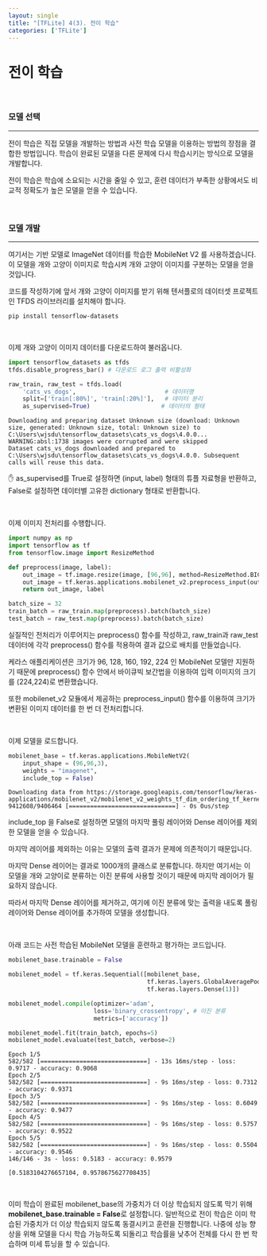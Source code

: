 ```yaml
---
layout: single
title: "[TFLite] 4(3). 전이 학습"
categories: ['TFLite']
---
```




# 전이 학습

<br>

### 모델 선택

---

전이 학습은 직접 모델을 개발하는 방법과 사전 학습 모델을 이용하는 방법의 장점을 결합한 방법입니다. 학습이 완료된 모델을 다른 문제에 다시 학습시키는 방식으로 모델을 개발합니다.

전이 학습은 학습에 소요되는 시간을 줄일 수 있고, 훈련 데이터가 부족한 상황에서도 비교적 정확도가 높은 모델을 얻을 수 있습니다.

<br>

### 모델 개발

---

여기서는 기반 모델로 ImageNet 데이터를 학습한 MobileNet V2 를 사용하겠습니다. 이 모델을 개와 고양이 이미지로 학습시켜 개와 고양이 이미지를 구분하는 모델을 얻을 것입니다.

코드를 작성하기에 앞서 개와 고양이 이미지를 받기 위해 텐서플로의 데이터셋 프로젝트인 TFDS 라이브러리를 설치해야 합니다.

```assembly
pip install tensorflow-datasets
```

<br>

이제 개와 고양이 이미지 데이터를 다운로드하여 불러옵니다.



```python
import tensorflow_datasets as tfds
tfds.disable_progress_bar() # 다운로드 로그 출력 비활성화

raw_train, raw_test = tfds.load(
    'cats_vs_dogs',                         # 데이터명
    split=['train[:80%]', 'train[:20%]'],   # 데이터 분리
    as_supervised=True)                    # 데이터의 형태 
```



```
Downloading and preparing dataset Unknown size (download: Unknown size, generated: Unknown size, total: Unknown size) to C:\Users\wjsdu\tensorflow_datasets\cats_vs_dogs\4.0.0...
WARNING:absl:1738 images were corrupted and were skipped
Dataset cats_vs_dogs downloaded and prepared to C:\Users\wjsdu\tensorflow_datasets\cats_vs_dogs\4.0.0. Subsequent calls will reuse this data.
```



✋ as_supervised를 True로 설정하면 (input, label) 형태의 튜플 자료형을 반환하고, False로 설정하면 데이터별 고유한 dictionary 형태로 반환합니다.

<br>

이제 이미지 전처리를 수행합니다.



```python
import numpy as np
import tensorflow as tf
from tensorflow.image import ResizeMethod

def preprocess(image, label):
    out_image = tf.image.resize(image, [96,96], method=ResizeMethod.BICUBIC)
    out_image = tf.keras.applications.mobilenet_v2.preprocess_input(out_image)
    return out_image, label

batch_size = 32
train_batch = raw_train.map(preprocess).batch(batch_size)
test_batch = raw_test.map(preprocess).batch(batch_size)
```

실질적인 전처리가 이루어지는 preprocess() 함수를 작성하고, raw_train과 raw_test 데이터에 각각 preprocess() 함수를 적용하여 결과 값으로 배치를 만들었습니다.

케라스 애플리케이션은 크기가 96, 128, 160, 192, 224 인 MobileNet 모델만 지원하기 때문에 preprocess() 함수 안에서 바이큐빅 보간법을 이용하여 입력 이미지의 크기를 (224,224)로 변환했습니다.

또한 mobilenet_v2 모듈에서 제공하는 preprocess_input() 함수를 이용하여 크기가 변환된 이미지 데이터를 한 번 더 전처리합니다.

<br>

이제 모델을 로드합니다.



```python
mobilenet_base = tf.keras.applications.MobileNetV2(
    input_shape = (96,96,3), 
    weights = "imagenet", 
    include_top = False)
```

```
Downloading data from https://storage.googleapis.com/tensorflow/keras-applications/mobilenet_v2/mobilenet_v2_weights_tf_dim_ordering_tf_kernels_1.0_96_no_top.h5
9412608/9406464 [==============================] - 0s 0us/step
```

include_top 을 False로 설정하면 모델의 마지막 풀링 레이어와 Dense 레이어를 제외한 모델을 얻을 수 있습니다.

마지막 레이어를 제외하는 이유는 모델의 출력 결과가 문제에 의존적이기 때문입니다.

마지막 Dense 레이어는 결과로 1000개의 클래스로 분류합니다. 하지만 여기서는 이 모델을 개와 고양이로 분류하는 이진 분류에 사용할 것이기 때문에 마지막 레이어가 필요하지 않습니다.

따라서 마지막 Dense 레이어를 제거하고, 여기에 이진 분류에 맞는 출력을 내도록 풀링 레이어와 Dense 레이어를 추가하여 모델을 생성합니다.

<br>

아래 코드는 사전 학습된 MobileNet 모델을 훈련하고 평가하는 코드입니다.



```python
mobilenet_base.trainable = False

mobilenet_model = tf.keras.Sequential([mobilenet_base, 
                                       tf.keras.layers.GlobalAveragePooling2D(),
                                       tf.keras.layers.Dense(1)])

mobilenet_model.compile(optimizer='adam', 
                        loss='binary_crossentropy', # 이진 분류
                        metrics=['accuracy'])

mobilenet_model.fit(train_batch, epochs=5)
mobilenet_model.evaluate(test_batch, verbose=2)
```

```
Epoch 1/5
582/582 [==============================] - 13s 16ms/step - loss: 0.9717 - accuracy: 0.9068
Epoch 2/5
582/582 [==============================] - 9s 16ms/step - loss: 0.7312 - accuracy: 0.9371
Epoch 3/5
582/582 [==============================] - 9s 16ms/step - loss: 0.6049 - accuracy: 0.9477
Epoch 4/5
582/582 [==============================] - 9s 16ms/step - loss: 0.5757 - accuracy: 0.9522
Epoch 5/5
582/582 [==============================] - 9s 16ms/step - loss: 0.5504 - accuracy: 0.9546
146/146 - 3s - loss: 0.5183 - accuracy: 0.9579
```



```
[0.5183104276657104, 0.9578675627708435]
```

<br>

이미 학습이 완료된 mobilenet_base의 가중치가 더 이상 학습되지 않도록 막기 위해 **mobilenet_base.trainable = False**로 설정합니다. 일반적으로 전이 학습은 이미 학습된 가중치가 더 이상 학습되지 않도록 동결시키고 훈련을 진행합니다. 나중에 성능 향상을 위해 모델을 다시 학습 가능하도록 되돌리고 학습률을 낮추어 전체를 다시 한 번 학습하며 미세 튜닝을 할 수 있습니다. 
